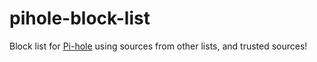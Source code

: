 # pihole-block-list
Block list for [Pi-hole](https://pi-hole.net) using sources from other lists, and trusted sources!
